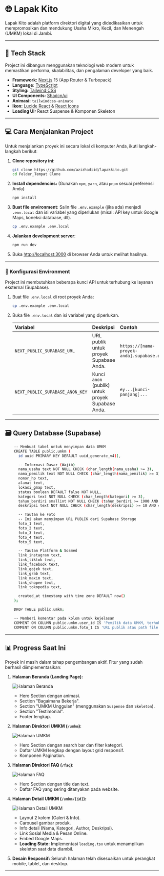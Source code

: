 # 🌐 Lapak Kito

Lapak Kito adalah platform direktori digital yang didedikasikan untuk mempromosikan dan mendukung Usaha Mikro, Kecil, dan Menengah (UMKM) lokal di Jambi.

---

## 🚀 Tech Stack

Project ini dibangun menggunakan teknologi web modern untuk memastikan performa, skalabilitas, dan pengalaman developer yang baik.

* **Framework:** [Next.js](https://nextjs.org/) 15 (App Router & Turbopack)
* **Language:** [TypeScript](https://www.typescriptlang.org/)
* **Styling:** [Tailwind CSS](https://tailwindcss.com/)
* **UI Components:** [Shadcn/ui](https://ui.shadcn.com/)
* **Animasi:** `tailwindcss-animate`
* **Ikon:** [Lucide React](https://lucide.dev/) & [React Icons](https://react-icons.github.io/react-icons/)
* **Loading UI:** React Suspense & Komponen Skeleton

---

## 💻 Cara Menjalankan Project

Untuk menjalankan proyek ini secara lokal di komputer Anda, ikuti langkah-langkah berikut:

1.  **Clone repository ini:**
    ```bash
    git clone https://github.com/azizhadiid/lapakkito.git
    cd Folder_Tempat Clone
    ```

2.  **Install dependencies:**
    (Gunakan `npm`, `yarn`, atau `pnpm` sesuai preferensi Anda)
    ```bash
    npm install
    ```

3.  **Buat file environment:**
    Salin file `.env.example` (jika ada) menjadi `.env.local` dan isi variabel yang diperlukan (misal: API key untuk Google Maps, koneksi database, dll).
    ```bash
    cp .env.example .env.local
    ```

4.  **Jalankan development server:**
    ```bash
    npm run dev
    ```

5.  Buka [http://localhost:3000](http://localhost:3000) di browser Anda untuk melihat hasilnya.

---

### 🔑 Konfigurasi Environment

Project ini membutuhkan beberapa kunci API untuk terhubung ke layanan eksternal (Supabase).

1.  Buat file `.env.local` di root proyek Anda:
    ```bash
    cp .env.example .env.local
    ```

2.  Buka file `.env.local` dan isi variabel yang diperlukan.

    | Variabel | Deskripsi | Contoh |
    | :--- | :--- | :--- |
    | `NEXT_PUBLIC_SUPABASE_URL` | URL publik untuk proyek Supabase Anda. | `https://[nama-proyek-anda].supabase.co` |
    | `NEXT_PUBLIC_SUPABASE_ANON_KEY`| Kunci `anon` (publik) untuk proyek Supabase Anda. | `ey...[kunci-panjang]...` |

---

## 🗃️ Query Database (Supabase)
```bash
    -- Membuat tabel untuk menyimpan data UMKM
    CREATE TABLE public.umkm (
      id uuid PRIMARY KEY DEFAULT uuid_generate_v4(),

      -- Informasi Dasar (Wajib)
      nama_usaha text NOT NULL CHECK (char_length(nama_usaha) >= 3),
      nama_pemilik text NOT NULL CHECK (char_length(nama_pemilik) >= 3),
      nomor_hp text,
      alamat text,
      lokasi_gmap text,
      status boolean DEFAULT false NOT NULL,
      kategori text NOT NULL CHECK (char_length(kategori) >= 3),
      tahun_berdiri smallint NOT NULL CHECK (tahun_berdiri >= 1900 AND tahun_berdiri <= extract(year from now())),
      deskripsi text NOT NULL CHECK (char_length(deskripsi) >= 10 AND char_length(deskripsi) <= 500),

      -- Tautan ke Foto 
      -- Ini akan menyimpan URL PUBLIK dari Supabase Storage
      foto_1 text,
      foto_2 text,
      foto_3 text,
      foto_4 text,
      foto_5 text,

      -- Tautan Platform & Sosmed 
      link_instagram text,
      link_tiktok text,
      link_facebook text,
      link_gojek text,
      link_grab text,
      link_maxim text,
      link_shopee text,
      link_tokopedia text,

      created_at timestamp with time zone DEFAULT now()
    );

    DROP TABLE public.umkm;

    -- Memberi komentar pada kolom untuk kejelasan
    COMMENT ON COLUMN public.umkm.user_id IS 'Pemilik data UMKM, terhubung ke auth.users';
    COMMENT ON COLUMN public.umkm.foto_1 IS 'URL publik atau path file dari Supabase Storage';
```
---

## 📊 Progress Saat Ini

Proyek ini masih dalam tahap pengembangan aktif. Fitur yang sudah berhasil diimplementasikan:

1. **Halaman Beranda (Landing Page):**

    ![Halaman Beranda](/public/images/screenshot/ss1.png)
    * Hero Section dengan animasi.
    * Section "Bagaimana Bekerja".
    * Section "UMKM Unggulan" (menggunakan `Suspense` dan `Skeleton`).
    * Section "Testimonial".
    * Footer lengkap.

2. **Halaman Direktori UMKM (`/umkm`):**

    ![Halaman UMKM](/public/images/screenshot/ss2.png)
    * Hero Section dengan search bar dan filter kategori.
    * Daftar UMKM lengkap dengan layout grid responsif.
    * Komponen Pagination.

3. **Halaman Direktori FAQ (`/faq`):**

    ![Halaman FAQ](/public/images/screenshot/ss3.png)
    * Hero Section dengan title dan text.
    * Daftar FAQ yang sering ditanyakan pada website.

4. **Halaman Detail UMKM (`/umkm/[id]`):**

    ![Halaman Detail UMKM](/public/images/screenshot/ss4.png)
    * Layout 2 kolom (Galeri & Info).
    * Carousel gambar produk.
    * Info detail (Nama, Kategori, Author, Deskripsi).
    * Link Sosial Media & Pesan Online.
    * Embed Google Maps.
    * **Loading State:** Implementasi `loading.tsx` untuk menampilkan skeleton saat data diambil.

5. **Desain Responsif:** Seluruh halaman telah disesuaikan untuk perangkat mobile, tablet, dan desktop.

---